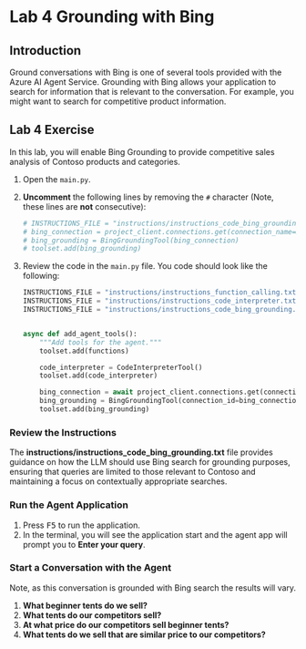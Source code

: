 # Lab 4 Grounding with Bing

## Introduction

Ground conversations with Bing is one of several tools provided with the Azure AI Agent Service. Grounding with Bing allows your application to search for information that is relevant to the conversation. For example, you might want to search for competitive product information.

## Lab 4 Exercise

In this lab, you will enable Bing Grounding to provide competitive sales analysis of Contoso products and categories.

1. Open the `main.py`.
2. **Uncomment** the following lines by removing the `#` character (Note, these lines are **not** consecutive):

    ```python
    # INSTRUCTIONS_FILE = "instructions/instructions_code_bing_grounding.txt"
    # bing_connection = project_client.connections.get(connection_name=BING_CONNECTION_NAME)
    # bing_grounding = BingGroundingTool(bing_connection)
    # toolset.add(bing_grounding)
    ```

3. Review the code in the `main.py` file. You code should look like the following:

    ``` python
    INSTRUCTIONS_FILE = "instructions/instructions_function_calling.txt"
    INSTRUCTIONS_FILE = "instructions/instructions_code_interpreter.txt"
    INSTRUCTIONS_FILE = "instructions/instructions_code_bing_grounding.txt"


    async def add_agent_tools():
        """Add tools for the agent."""
        toolset.add(functions)

        code_interpreter = CodeInterpreterTool()
        toolset.add(code_interpreter)

        bing_connection = await project_client.connections.get(connection_name=BING_CONNECTION_NAME)
        bing_grounding = BingGroundingTool(connection_id=bing_connection.id)
        toolset.add(bing_grounding)
    ```

### Review the Instructions

The **instructions/instructions_code_bing_grounding.txt** file provides guidance on how the LLM should use Bing search for grounding purposes, ensuring that queries are limited to those relevant to Contoso and maintaining a focus on contextually appropriate searches.

### Run the Agent Application

1. Press <kbd>F5</kbd> to run the application.
2. In the terminal, you will see the application start and the agent app will prompt you to **Enter your query**.

### Start a Conversation with the Agent

Note, as this conversation is grounded with Bing search the results will vary.

1. **What beginner tents do we sell?**
1. **What tents do our competitors sell?**
1. **At what price do our competitors sell beginner tents?**
1. **What tents do we sell that are similar price to our competitors?**
